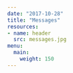 ```yaml
---
date: "2017-10-28"
title: "Messages"
resources:
- name: header
  src: messages.jpg
menu:
  main:
    weight: 150
---
```



